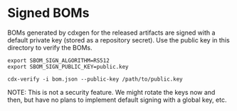 # Signed BOMs

BOMs generated by cdxgen for the released artifacts are signed with a default private key (stored as a repository secret). Use the public key in this directory to verify the BOMs.

```shell
export SBOM_SIGN_ALGORITHM=RS512
export SBOM_SIGN_PUBLIC_KEY=public.key

cdx-verify -i bom.json --public-key /path/to/public.key
```

NOTE: This is not a security feature. We might rotate the keys now and then, but have no plans to implement default signing with a global key, etc.
